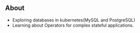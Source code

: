 ## About
- Exploring databases in kubernetes(MySQL and PostgreSQL)
- Learning about Operators for complex stateful applications.